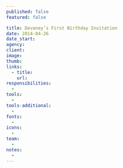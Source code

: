 ```yaml
---
published: false
featured: false

title: Devaney’s First Birthday Invitation
date: 2014-04-26
date_start:
agency:
client:
image:
thumb:
links:
  - title:
    url:
responsibilities:
  -
tools:
  -
tools-additional:
  -
fonts:
  -
icons:
  -
team:
  -
notes:
  -
---
```

